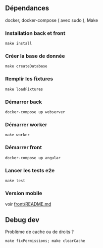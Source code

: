 ## Dépendances

docker, docker-compose ( avec sudo ), Make

### Installation back et front

``
make install
``

### Créer la base de donnée

``
make createDatabase
``

### Remplir les fixtures

``
make loadFixtures
``

### Démarrer back

``
docker-compose up webserver
``

### Démarrer worker

``
make worker
``


### Démarrer front 

``
docker-compose up angular
``

### Lancer les tests e2e
`
make test
`

### Version mobile

voir [front/README.md](https://github.com/samueleyre/wecolearn/blob/dev/front/README.md)


## Debug dev

Problème de cache ou de droits ?   

``
make fixPermissions;
make clearCache
``









